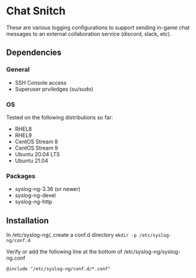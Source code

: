 # Chat Snitch

These are various logging configurations to support sending in-game chat messages to an external collaboration service (discord, slack, etc).

## Dependencies

### General
- SSH Console access
- Superuser prviledges (su/sudo)

### OS
Tested on the following distributions so far:
- RHEL8
- RHEL9
- CentOS Stream 8
- CentOS Stream 9
- Ubuntu 20.04 LTS
- Ubuntu 21.04

### Packages
- syslog-ng-3.36  (or newer)
- syslog-ng-devel
- syslog-ng-http

## Installation

In /etc/syslog-ng/, create a conf.d directory
`mkdir -p /etc/syslog-ng/conf.d`

Verify or add the following line at the bottom of /etc/syslog-ng/syslog-ng.conf

`@include "/etc/syslog-ng/conf.d/*.conf"`
